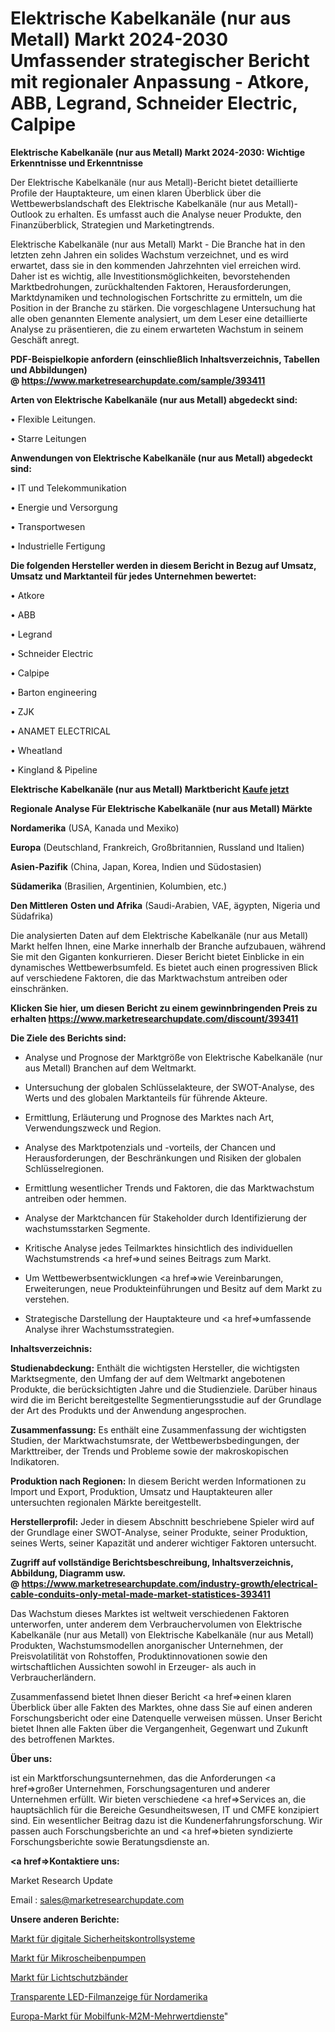 # Elektrische Kabelkanäle (nur aus Metall) Markt 2024-2030 Umfassender strategischer Bericht mit regionaler Anpassung - Atkore, ABB, Legrand, Schneider Electric, Calpipe

<strong>Elektrische Kabelkanäle (nur aus Metall) Markt 2024-2030: Wichtige Erkenntnisse und Erkenntnisse</strong>

Der Elektrische Kabelkanäle (nur aus Metall)-Bericht bietet detaillierte Profile der Hauptakteure, um einen klaren Überblick über die Wettbewerbslandschaft des Elektrische Kabelkanäle (nur aus Metall)-Outlook zu erhalten. Es umfasst auch die Analyse neuer Produkte, den Finanzüberblick, Strategien und Marketingtrends.

Elektrische Kabelkanäle (nur aus Metall) Markt - Die Branche hat in den letzten zehn Jahren ein solides Wachstum verzeichnet, und es wird erwartet, dass sie in den kommenden Jahrzehnten viel erreichen wird. Daher ist es wichtig, alle Investitionsmöglichkeiten, bevorstehenden Marktbedrohungen, zurückhaltenden Faktoren, Herausforderungen, Marktdynamiken und technologischen Fortschritte zu ermitteln, um die Position in der Branche zu stärken. Die vorgeschlagene Untersuchung hat alle oben genannten Elemente analysiert, um dem Leser eine detaillierte Analyse zu präsentieren, die zu einem erwarteten Wachstum in seinem Geschäft anregt.

<strong><b>PDF-Beispielkopie anfordern (einschließlich Inhaltsverzeichnis, Tabellen und Abbildungen) @ </b></strong><strong><a href=https://www.marketresearchupdate.com/sample/393411><strong>https://www.marketresearchupdate.com/sample/393411</u></a></strong></strong>

<strong>Arten von Elektrische Kabelkanäle (nur aus Metall) abgedeckt sind:</strong>

• Flexible Leitungen.

• Starre Leitungen

<strong>Anwendungen von Elektrische Kabelkanäle (nur aus Metall) abgedeckt sind:</strong>

• IT und Telekommunikation

• Energie und Versorgung

• Transportwesen

• Industrielle Fertigung

<strong>Die folgenden Hersteller werden in diesem Bericht in Bezug auf Umsatz, Umsatz und Marktanteil für jedes Unternehmen bewertet:</strong>

• Atkore

• ABB

• Legrand

• Schneider Electric

• Calpipe

• Barton engineering

• ZJK

• ANAMET ELECTRICAL

• Wheatland

• Kingland & Pipeline

<strong>Elektrische Kabelkanäle (nur aus Metall) Marktbericht <a href=https://www.marketresearchupdate.com/buynow/393411>Kaufe jetzt</a></strong>

<strong>Regionale Analyse Für Elektrische Kabelkanäle (nur aus Metall) Märkte</strong>

<strong>Nordamerika</strong> (USA, Kanada und Mexiko)

<strong>Europa</strong> (Deutschland, Frankreich, Großbritannien, Russland und Italien)

<strong>Asien-Pazifik</strong> (China, Japan, Korea, Indien und Südostasien)

<strong>Südamerika</strong> (Brasilien, Argentinien, Kolumbien, etc.)

<strong>Den Mittleren</strong> <strong>Osten und Afrika</strong> (Saudi-Arabien, VAE, ägypten, Nigeria und Südafrika)

Die analysierten Daten auf dem Elektrische Kabelkanäle (nur aus Metall) Markt helfen Ihnen, eine Marke innerhalb der Branche aufzubauen, während Sie mit den Giganten konkurrieren. Dieser Bericht bietet Einblicke in ein dynamisches Wettbewerbsumfeld. Es bietet auch einen progressiven Blick auf verschiedene Faktoren, die das Marktwachstum antreiben oder einschränken.

<strong>Klicken Sie hier, um diesen Bericht zu einem gewinnbringenden Preis zu erhalten
</strong><strong><a href=https://www.marketresearchupdate.com/discount/393411>https://www.marketresearchupdate.com/discount/393411</b></u></strong></a>

<strong>Die Ziele des Berichts sind:</strong>

- Analyse und Prognose der Marktgröße von Elektrische Kabelkanäle (nur aus Metall) Branchen auf dem Weltmarkt.

- Untersuchung der globalen Schlüsselakteure, der SWOT-Analyse, des Werts und des globalen Marktanteils für führende Akteure.

- Ermittlung, Erläuterung und Prognose des Marktes nach Art, Verwendungszweck und Region.

- Analyse des Marktpotenzials und -vorteils, der Chancen und Herausforderungen, der Beschränkungen und Risiken der globalen Schlüsselregionen.

- Ermittlung wesentlicher Trends und Faktoren, die das Marktwachstum antreiben oder hemmen.

- Analyse der Marktchancen für Stakeholder durch Identifizierung der wachstumsstarken Segmente.

- Kritische Analyse jedes Teilmarktes hinsichtlich des individuellen Wachstumstrends <a href=>und</a> seines Beitrags zum Markt.

- Um Wettbewerbsentwicklungen <a href=>wie</a> Vereinbarungen, Erweiterungen, neue Produkteinführungen und Besitz auf dem Markt zu verstehen.

- Strategische Darstellung der Hauptakteure und <a href=>umfas</a>sende Analyse ihrer Wachstumsstrategien.

<strong>Inhaltsverzeichnis:</strong>

<strong>Studienabdeckung:</strong> Enthält die wichtigsten Hersteller, die wichtigsten Marktsegmente, den Umfang der auf dem Weltmarkt angebotenen Produkte, die berücksichtigten Jahre und die Studienziele. Darüber hinaus wird die im Bericht bereitgestellte Segmentierungsstudie auf der Grundlage der Art des Produkts und der Anwendung angesprochen.

<strong>Zusammenfassung:</strong> Es enthält eine Zusammenfassung der wichtigsten Studien, der Marktwachstumsrate, der Wettbewerbsbedingungen, der Markttreiber, der Trends und Probleme sowie der makroskopischen Indikatoren.

<strong>Produktion nach Regionen:</strong> In diesem Bericht werden Informationen zu Import und Export, Produktion, Umsatz und Hauptakteuren aller untersuchten regionalen Märkte bereitgestellt.

<strong>Herstellerprofil:</strong> Jeder in diesem Abschnitt beschriebene Spieler wird auf der Grundlage einer SWOT-Analyse, seiner Produkte, seiner Produktion, seines Werts, seiner Kapazität und anderer wichtiger Faktoren untersucht.

<strong><b>Zugriff auf vollständige Berichtsbeschreibung, Inhaltsverzeichnis, Abbildung, Diagramm usw. @ </b></strong><strong><a href=https://www.marketresearchupdate.com/industry-growth/electrical-cable-conduits-only-metal-made-market-statistices-393411>https://www.marketresearchupdate.com/industry-growth/electrical-cable-conduits-only-metal-made-market-statistices-393411</a></strong>

Das Wachstum dieses Marktes ist weltweit verschiedenen Faktoren unterworfen, unter anderem dem Verbrauchervolumen von Elektrische Kabelkanäle (nur aus Metall) von Elektrische Kabelkanäle (nur aus Metall) Produkten, Wachstumsmodellen anorganischer Unternehmen, der Preisvolatilität von Rohstoffen, Produktinnovationen sowie den wirtschaftlichen Aussichten sowohl in Erzeuger- als auch in Verbraucherländern.

Zusammenfassend bietet Ihnen dieser Bericht <a href=>einen</a> klaren Überblick über alle Fakten des Marktes, ohne dass Sie auf einen anderen Forschungsbericht oder eine Datenquelle verweisen müssen. Unser Bericht bietet Ihnen alle Fakten über die Vergangenheit, Gegenwart und Zukunft des betroffenen Marktes.

<strong>Über uns:</strong>

 ist ein Marktforschungsunternehmen, das die Anforderungen <a href=>großer</a> Unternehmen, Forschungsagenturen und anderer Unternehmen erfüllt. Wir bieten verschiedene <a href=>Services</a> an, die hauptsächlich für die Bereiche Gesundheitswesen, IT und CMFE konzipiert sind. Ein wesentlicher Beitrag dazu ist die Kundenerfahrungsforschung. Wir passen auch Forschungsberichte an und <a href=>bieten</a> syndizierte Forschungsberichte sowie Beratungsdienste an.

<strong><a href=>Kontaktiere uns:</a></strong>

Market Research Update

Email : sales@marketresearchupdate.com

<strong>Unsere anderen Berichte:</strong>

<a href=https://www.linkedin.com/pulse/digital-security-control-system-market-2023-challenges>Markt für digitale Sicherheitskontrollsysteme</a>

<a href=https://www.linkedin.com/pulse/micro-disc-pumpings-market-research>Markt für Mikroscheibenpumpen</a>

<a href=https://www.linkedin.com/pulse/light-shielding-tape-market-size-trends-consumption>Markt für Lichtschutzbänder</a>

<a href=https://www.linkedin.com/pulse/north-america-transparent-led-film-display>Transparente LED-Filmanzeige für Nordamerika</a>

<a href=https://www.linkedin.com/pulse/europe-cellular-m2m-value-added-services-market>Europa-Markt für Mobilfunk-M2M-Mehrwertdienste</a>"
